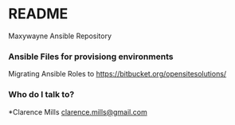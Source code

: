 # README #

Maxywayne Ansible Repository

### Ansible Files for provisiong environments ###

Migrating Ansible Roles to https://bitbucket.org/opensitesolutions/

### Who do I talk to? ###

*Clarence Mills clarence.mills@gmail.com
